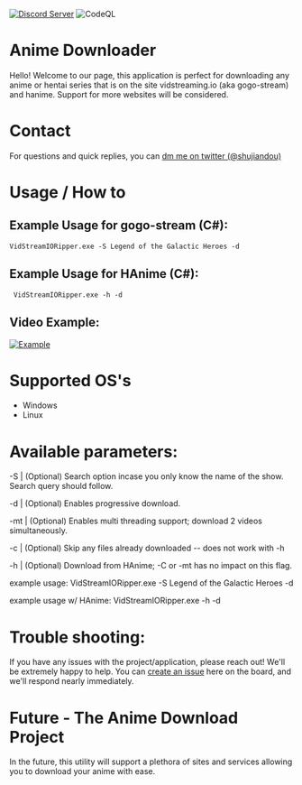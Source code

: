 [![Discord Server](https://img.shields.io/discord/737835739529740308.svg?label=discord)](https://discord.gg/Jzxfy2U) ![CodeQL](https://github.com/vrienstudios/vidstreamdownloader/workflows/CodeQL/badge.svg)
# Anime Downloader
Hello! Welcome to our page, this application is perfect for downloading any anime or hentai series that is on the site vidstreaming.io (aka gogo-stream) and hanime. Support for more websites will be considered.

# Contact
For questions and quick replies, you can [dm me on twitter (@shujiandou)](https://twitter.com/shujiandou)

# Usage / How to
## Example Usage for gogo-stream (C#): <br>
```VidStreamIORipper.exe -S Legend of the Galactic Heroes -d```

## Example Usage for HAnime (C#): <br>
``` VidStreamIORipper.exe -h -d```

## Video Example:<br>
[![Example](https://img.youtube.com/vi/YgfuUqdk1fw/0.jpg)](https://www.youtube.com/watch?v=YgfuUqdk1fw)

# Supported OS's
- Windows
- Linux

# Available parameters:

-S | (Optional) Search option incase you only know the name of the show. Search query should follow.

-d | (Optional) Enables progressive download.

-mt | (Optional) Enables multi threading support; download 2 videos simultaneously. 

-c | (Optional) Skip any files already downloaded -- does not work with -h

-h | (Optional) Download from HAnime; -C or -mt has no impact on this flag.

example usage: VidStreamIORipper.exe -S Legend of the Galactic Heroes -d

example usage w/ HAnime: VidStreamIORipper.exe -h -d

# Trouble shooting:

If you have any issues with the project/application, please reach out! We'll be extremely happy to help. You can [create an issue](https://github.com/vrienstudios/anime-dl/issues) here on the board, and we'll respond nearly immediately.


# Future - The Anime Download Project

In the future, this utility will support a plethora of sites and services allowing you to download your anime with ease.
